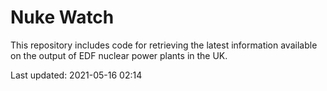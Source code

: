 # Nuke Watch

This repository includes code for retrieving the latest information available on the output of EDF nuclear power plants in the UK.

Last updated: 2021-05-16 02:14